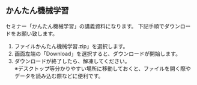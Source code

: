 ## かんたん機械学習

セミナー「かんたん機械学習」の講義資料になります。
下記手順でダウンロードをお願い致します。
1. ファイルかんたん機械学習.zip」を選択します。
2. 画面左端の「Download」を選択すると、ダウンロードが開始します。
3. ダウンロードが終了したら、解凍してください。<br/>
※デスクトップ等分かりやすい場所に移動しておくと、ファイルを開く際やデータを読み込む際などに便利です。

